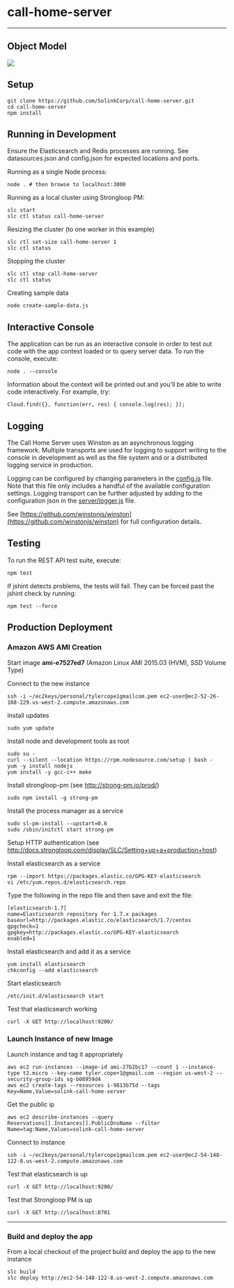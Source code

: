 # call-home-server
---	

## Object Model

![](https://github.com/SolinkCorp/call-home-server/blob/master/doc/Call_Home_Domain_Model.png)

## Setup

	git clone https://github.com/SolinkCorp/call-home-server.git
	cd call-home-server
	npm install


## Running in Development

Ensure the Elasticsearch and Redis processes are running. See datasources.json and config.json for expected locations and ports.
  
Running as a single Node process:

	node . # then browse to localhost:3000

Running as a local cluster using Strongloop PM:

	slc start
	slc ctl status call-home-server

Resizing the cluster (to one worker in this example)

	slc ctl set-size call-home-server 1
	slc ctl status


Stopping the cluster

	slc ctl stop call-home-server
	slc ctl status

Creating sample data

	node create-sample-data.js

## Interactive Console

The application can be run as an interactive console in order to test out code with the app context loaded or to query server data. To run the console, execute: 

	node . --console
	
Information about the context will be printed out and you'll be able to write code interactively. For example, try:

	Cloud.find({}, function(err, res) { console.log(res); });

## Logging

The Call Home Server uses Winston as an asynchronous logging framework. Multiple transports are used for logging to support writing to the console in development as well as the file system and or a distributed logging service in production.

Logging can be configured by changing parameters in the [config.js](config.js) file. Note that this file only includes a handful of the available configuration settings. Logging transport can be further adjusted by adding to the configuration json in the [server/logger.js](server/logger.js) file.

See [https://github.com/winstonjs/winston](https://github.com/winstonjs/winston) for full configuration details.

## Testing

To run the REST API test suite, execute:

	npm test
	
If jshint detects problems, the tests will fail. They can be forced past the jshint check by running:

	npm test --force
	
## Production Deployment

### Amazon AWS AMI Creation

Start image **ami-e7527ed7** (Amazon Linux AMI 2015.03 (HVM), SSD Volume Type)

Connect to the new instance

	ssh -i ~/ec2keys/personal/tylercope1gmailcom.pem ec2-user@ec2-52-26-168-229.us-west-2.compute.amazonaws.com

Install updates

	sudo yum update

Install node and development tools as root

	sudo su -
	curl --silent --location https://rpm.nodesource.com/setup | bash -
	yum -y install nodejs 
	yum install -y gcc-c++ make

Install strongloop-pm (see http://strong-pm.io/prod/)

	sudo npm install -g strong-pm

Install the process manager as a service

	sudo sl-pm-install --upstart=0.6
	sudo /sbin/initctl start strong-pm

Setup HTTP authentication (see http://docs.strongloop.com/display/SLC/Setting+up+a+production+host)

Install elasticsearch as a service

	rpm --import https://packages.elastic.co/GPG-KEY-elasticsearch
	vi /etc/yum.repos.d/elasticsearch.repo

Type the following in the repo file and then save and exit the file:

	[elasticsearch-1.7]
	name=Elasticsearch repository for 1.7.x packages
	baseurl=http://packages.elastic.co/elasticsearch/1.7/centos
	gpgcheck=1
	gpgkey=http://packages.elastic.co/GPG-KEY-elasticsearch
	enabled=1

Install elasticsearch and add it as a service

	yum install elasticsearch
	chkconfig --add elasticsearch

Start elasticsearch

	/etc/init.d/elasticsearch start

Test that elasticsearch working

	curl -X GET http://localhost:9200/

### Launch Instance of new Image

Launch instance and tag it appropriately

	aws ec2 run-instances --image-id ami-27b2bc17 --count 1 --instance-type t2.micro --key-name tyler.cope+1@gmail.com --region us-west-2 --security-group-ids sg-b08959d4 
	aws ec2 create-tags --resources i-9813b75d --tags Key=Name,Value=solink-call-home-server

Get the public ip

	aws ec2 describe-instances --query Reservations[].Instances[].PublicDnsName --filter Name=tag:Name,Values=solink-call-home-server

Connect to instance

	ssh -i ~/ec2keys/personal/tylercope1gmailcom.pem ec2-user@ec2-54-148-122-8.us-west-2.compute.amazonaws.com

Test that elasticsearch is up

	curl -X GET http://localhost:9200/

Test that Strongloop PM is up

	curl -X GET http://localhost:8701

---------------------------------------
 
### Build and deploy the app 

From a local checkout of the project build and deploy the app to the new instance

	slc build
	slc deploy http://ec2-54-148-122-8.us-west-2.compute.amazonaws.com
